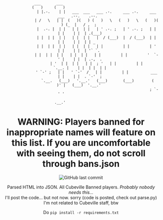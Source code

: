 <div align="center">

```
              ___       ___                                                                
             (   )     (   )                                                               
              | |.-.    | |   ___  ___   ___ .-.     ___ .-.     ___  ___   .--.    .--.   
              | /   \   | |  (   )(   ) (   )   \   (   )   \   (   )(   ) (_  |   / ,  ;  
              |  .-. |  | |   | |  | |   | ' .-. ;   | ' .-. ;   | |  | |    | |  | .(___) 
              | |  | |  | |   | |  | |   |  / (___)  |  / (___)  | |  | |    | |  | | _    
              | |  | |  | |   | |  | |   | |         | |         | '  | |    | |  | '` `.  
              | |  | |  | |   | |  | |   | |         | |         '  `-' |    | |  | .-,  . 
              | '  | |  | |   | |  ; '   | |         | |          `.__. |    | |  | |  | | 
              ' `-' ;   | |   ' `-'  /   | |         | |          ___ | |    | |  . `-'  ; 
               `.__.   (___)   '.__.'   (___)       (___)        (   )' |   (___)  '.__.'  
                                                                  ; `-' '                  
                                                                   .__.'                   
```
  
# WARNING: Players banned for inappropriate names will feature on this list. If you are uncomfortable with seeing them, do not scroll through bans.json

![GitHub last commit](https://img.shields.io/github/last-commit/blurry16/cv-bans?path=bans.json&label=bans.json%20updated)

Parsed HTML into JSON. All Cubeville Banned players. _Probably nobody needs this..._  
I'll post the code... but not now. sorry (code is posted, check out parse.py)  
I'm not related to Cubeville staff, btw  

Do `pip install -r requirements.txt` 

</div>
